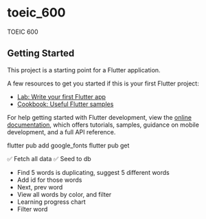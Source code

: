 # toeic_600

TOEIC 600

## Getting Started

This project is a starting point for a Flutter application.

A few resources to get you started if this is your first Flutter project:

- [Lab: Write your first Flutter app](https://docs.flutter.dev/get-started/codelab)
- [Cookbook: Useful Flutter samples](https://docs.flutter.dev/cookbook)

For help getting started with Flutter development, view the
[online documentation](https://docs.flutter.dev/), which offers tutorials,
samples, guidance on mobile development, and a full API reference.


flutter pub add google_fonts
flutter pub get


✅ Fetch all data
✅ Seed to db
+ Find 5 words is duplicating, suggest 5 different words
+ Add id for those words
+ Next, prev word
+ View all words by color, and filter
+ Learning progress chart
+ Filter word